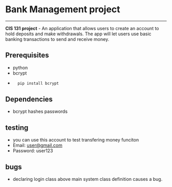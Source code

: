 # Bank Management project

---

**CIS 131 project** - An application that allows users to create an account to hold deposits and make withdrawals. The app will let users use basic banking transactions to send and receive money.

## Prerequisites

- python
- bcrypt
- ```bash
    pip install bcrypt
  ```

## Dependencies

- bcrypt hashes passwords

## testing

- you can use this account to test transfering money funciton
- Email: user@gmail.com
- Password: user123

## bugs

- declaring login class above main system class definition causes a bug.
